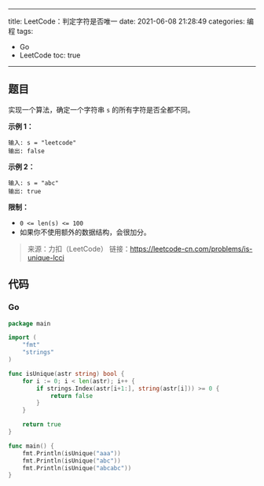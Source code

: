 ----
title: LeetCode：判定字符是否唯一
date: 2021-06-08 21:28:49
categories: 编程
tags: 
- Go
- LeetCode
toc: true
----

## 题目

实现一个算法，确定一个字符串 `s` 的所有字符是否全都不同。

**示例 1：**

```
输入: s = "leetcode"
输出: false 
```

<!-- more -->

**示例 2：**

```
输入: s = "abc"
输出: true
```

**限制：**

- `0 <= len(s) <= 100`
- 如果你不使用额外的数据结构，会很加分。

> 来源：力扣（LeetCode）
> 链接：https://leetcode-cn.com/problems/is-unique-lcci

## 代码

### Go

```go
package main

import (
	"fmt"
	"strings"
)

func isUnique(astr string) bool {
	for i := 0; i < len(astr); i++ {
		if strings.Index(astr[i+1:], string(astr[i])) >= 0 {
			return false
		}
	}

	return true
}

func main() {
	fmt.Println(isUnique("aaa"))
	fmt.Println(isUnique("abc"))
	fmt.Println(isUnique("abcabc"))
}
```
